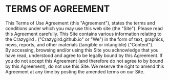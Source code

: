 # TERMS OF AGREEMENT

This Terms of Use Agreement (this "Agreement"), 
states the terms and conditions under which you 
may use this web site (the "Site").  Please read 
this Agreement carefully.  This Site contains various 
information relating to the Crazygird . ("Crazygird.github.io" or "We") 
in the form of text, graphics, news, reports, 
and other materials (tangible or intangible) ("Content").  
By accessing, browsing and/or using this Site you 
acknowledge that you have read, understood and 
agree to be legally bound by this Agreement.  If 
you do not accept this Agreement (and therefore 
do not agree to by bound by this Agreement), do 
not use this Site. We reserve the right to amend 
this Agreement at any time by posting the amended 
terms on our Site.   

